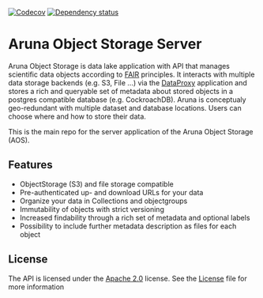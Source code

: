 [![Codecov](https://codecov.io/github/ArunaStorage/ArunaServer/coverage.svg?branch=main)](https://codecov.io/gh/ArunaStorage/ArunaServer)
[![Dependency status](https://deps.rs/repo/github/ArunaStorage/ArunaServer/status.svg)](https://deps.rs/repo/github/ArunaStorage/ArunaServer)

# Aruna Object Storage Server

Aruna Object Storage is data lake application with API that manages scientific data objects according to [FAIR](https://www.go-fair.org/fair-principles/) principles. It interacts with multiple data storage backends (e.g. S3, File ...) via the [DataProxy](https://github.com/ArunaStorage/DataProxy) application and stores a rich and queryable set of metadata about stored objects in a postgres compatible database (e.g. CockroachDB). Aruna is conceptualy geo-redundant with multiple dataset and database locations. Users can choose where and how to store their data.

This is the main repo for the server application of the Aruna Object Storage (AOS).

## Features

- ObjectStorage (S3) and file storage compatible
- Pre-authenticated up- and download URLs for your data
- Organize your data in Collections and objectgroups
- Immutability of objects with strict versioning
- Increased findability through a rich set of metadata and optional labels
- Possibility to include further metadata description as files for each object

## License

The API is licensed under the [Apache 2.0](https://www.apache.org/licenses/LICENSE-2.0) license. See the [License](LICENSE.md) file for more information